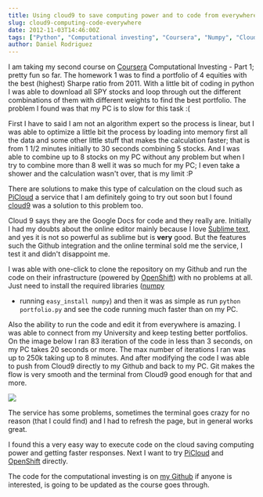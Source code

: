 ```yaml
---
title: Using cloud9 to save computing power and to code from everywhere too
slug: cloud9-computing-code-everywhere
date: 2012-11-03T14:46:00Z
tags: ["Python", "Computational investing", "Coursera", "Numpy", "Cloud9"]
author: Daniel Rodriguez
---
```


I am taking my second course on [Coursera][] Computational Investing -
Part 1; pretty fun so far. The homework 1 was to find a portfolio of 4
equities with the best (highest) Sharpe ratio from 2011. With a little
bit of coding in python I was able to download all SPY stocks and loop
through out the different combinations of them with different weights to
find the best portfolio. The problem I found was that my PC is to slow
for this task :(

First I have to said I am not an algorithm expert so the process is
linear, but I was able to optimize a little bit the process by loading
into memory first all the data and some other little stuff that makes
the calculation faster; that is from 1 1/2 minutes initially to 30
seconds combining 5 stocks. And I was able to combine up to 8 stocks on
my PC without any problem but when I try to combine more than 8 well it
was so much for my PC; I even take a shower and the calculation wasn't
over, that is my limit :P

There are solutions to make this type of calculation on the cloud such
as [PiCloud][] a service that I am definitely going to try out soon but
I found [cloud9][] was a solution to this problem too.

Cloud 9 says they are the Google Docs for code and they really are.
Initially I had my doubts about the online editor mainly because I love
[Sublime text][], and yes it is not so powerful as sublime but is
**very** good. But the features such the Github integration and the
online terminal sold me the service, I test it and didn't disappoint me.

I was able with one-click to clone the repository on my Github and run
the code on their infrastructure (powered by [OpenShift][]) with no
problems at all. Just need to install the required libraries ([numpy][]
- running `easy_install numpy`) and then it was as simple as run `python portfolio.py` and see the code running much faster than on my PC.

Also the ability to run the code and edit it from everywhere is amazing.
I was able to connect from my University and keep testing better
portfolios. On the image below I ran 83 iteration of the code in less
than 3 seconds, on my PC takes 20 seconds or more. The max number of
iterations I ran was up to 250k taking up to 8 minutes. And after
modifying the code I was able to push from Cloud9 directly to my Github
and back to my PC. Git makes the flow is very smooth and the terminal
from Cloud9 good enough for that and more.

![](/blog/2012/11/c9-comp-investing/cloud9-terminal.png)

The service has some problems, sometimes the terminal goes crazy for no
reason (that I could find) and I had to refresh the page, but in general
works great.

I found this a very easy way to execute code on the cloud saving
computing power and getting faster responses. Next I want to try
[PiCloud][] and [OpenShift][] directly.

The code for the computational investing is on [my Github][] if anyone
is interested, is going to be updated as the course goes through.

  [Coursera]: https://www.coursera.org/ "Coursera"
  [PiCloud]: http://www.picloud.com/ "PiCloud"
  [cloud9]: https://c9.io/ "Cloud9"
  [Sublime text]: http://www.sublimetext.com/ "Sublime Text"
  [OpenShift]: https://openshift.redhat.com/app/ "OpenShift"
  [numpy]: http://numpy.scipy.org/ "numpy"
  [my Github]: https://github.com/danielfrg/comp-investing
    "Computational Investing on Github "
